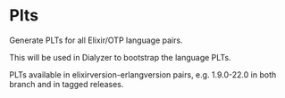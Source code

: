 # Plts

Generate PLTs for all Elixir/OTP language pairs.

This will be used in Dialyzer to bootstrap the language PLTs.

PLTs available in elixirversion-erlangversion pairs, e.g. 1.9.0-22.0
in both branch and in tagged releases.